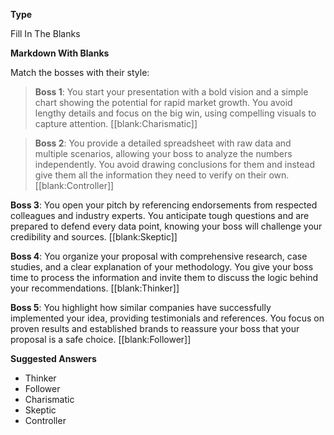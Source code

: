 __Type__

Fill In The Blanks

__Markdown With Blanks__

Match the bosses with their style:

> **Boss 1**: You start your presentation with a bold vision and a simple chart showing the potential for rapid market growth. You avoid lengthy details and focus on the big win, using compelling visuals to capture attention. [[blank:Charismatic]]

> **Boss 2**: You provide a detailed spreadsheet with raw data and multiple scenarios, allowing your boss to analyze the numbers independently. You avoid drawing conclusions for them and instead give them all the information they need to verify on their own. [[blank:Controller]]

**Boss 3**: You open your pitch by referencing endorsements from respected colleagues and industry experts. You anticipate tough questions and are prepared to defend every data point, knowing your boss will challenge your credibility and sources. [[blank:Skeptic]]

**Boss 4**: You organize your proposal with comprehensive research, case studies, and a clear explanation of your methodology. You give your boss time to process the information and invite them to discuss the logic behind your recommendations. [[blank:Thinker]]

**Boss 5**: You highlight how similar companies have successfully implemented your idea, providing testimonials and references. You focus on proven results and established brands to reassure your boss that your proposal is a safe choice. [[blank:Follower]]

__Suggested Answers__

- Thinker
- Follower
- Charismatic
- Skeptic
- Controller
